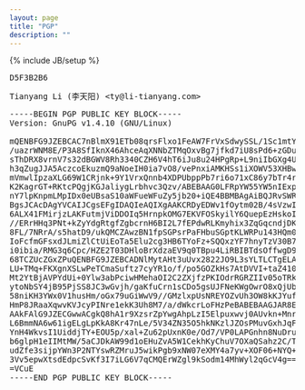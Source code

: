```yaml
---
layout: page
title: "PGP"
description: ""
---
```

{% include JB/setup %}

<pre>
D5F3B2B6
</pre>

<pre>
Tianyang Li (李天阳) &lt;ty@li-tianyang.com&gt;
</pre>

<pre>
-----BEGIN PGP PUBLIC KEY BLOCK-----
Version: GnuPG v1.4.10 (GNU/Linux)

mQENBFG9JZEBCAC7nBlmX91ETb08qrsFlxo1FeAW7FrVxSdwySSL/1Sc1mtYtMYA
/uazrWNM8E/P3A8SfIknX46AhceAqXNNbZTMqOxvBg7jfkd7iU8sPd6+zGDur1yz
sThDRX8vrnV7s32dBGWV8Rh3340CZH6V4hT6iJu8u24HPgRp+L9niIbGXg4UkXr4
h3qZugJJA5AczcoEkuzmQ9aNoeIH0ia7vO8/vePnxiAMKHSs1iXOWV53XHBwQRac
mVmwlIpzaXLG69W1CRjnk+9Y1VrxQnnb4XDPUbppPb7ri6o71xC86y7bTr4rYl/X
K2KagrGT+RKtcPQgjKGJaliygLrbhvc3Qzv/ABEBAAG0LFRpYW55YW5nIExpICjm
nY7lpKnpmLMpIDx0eUBsaS10aWFueWFuZy5jb20+iQE4BBMBAgAiBQJRvSWRAhsD
BgsJCAcDAgYVCAIJCgsEFgIDAQIeAQIXgAAKCRDyEDWv1fOytm02B/4sVzwIE/id
6ALX41FMirjzLAKFutmjViDDOIq5HrnpkOMG7EKVFOSkyilY6QuepEzHskoIJGAN
//ERrHHq3PNt+kZyYdgRtgfZgbcrnH6BI2L7fEPdwRLKmyhix3ZqGqcndjDK8f/b
8FL/7NRrA/s5hatD9/ukQMCZAwzBN1fpSGPsrPaFHbuSGptKLWRPu143HQm0IMI4
IoFcfmGFsxdJLmiZlCtUiEoTa5Elu2cg3HB6TYoFz+SQQxzYF7hnyTzV30B73nla
i0ibia/RMG3q6Cpc/HZE2T03DHloBrXdzaEV9q0TBpu4LiRBIBTdsOffwgD9k8L8
68TCZUcZGxZPuQENBFG9JZEBCADNlMytAHt3uUvx2822JO9L3sYLTLCTgELAJqUz
LU+TMq+FKXgnXSLwPeTCmaSuftz7cyYR1o/f/po5GOZkHs7AtDVVI+taZ410rJB/
Mt2YtBjAVPYdUi+0Ylw3abPciwHMehaOI2C2ZXjfzPKIOdrRGRZIIv05oTRkPAp6
ytoNbSY4jB95PjSS8JC3wGvjh/gaKfuCrn1sCDo5gsUJFNeKWgOwrO8xQjUbtLKa
58niKH3YWx0V1husHm/oGx79uGiWwV9//GMzlxpUsNREYOZvUh3OW8kKJYufni8p
HmP8JRaaXqwvKVJcyPINre1ekK3Uh8M7/a/dWkcrLoFHzPeBABEBAAGJAR8EGAEC
AAkFAlG9JZECGwwACgkQ8hA1r9XzsrZpYwgAhpLzI5Elpuxwvj0AUvkn+MnrWQVL
L6BmmNA6w61igELgLpKkA8Kr47nLe/5V34ZN35O5hkNKzlJZOsPMuvGxhJqFvPhL
YnH4WkvsI1UiddjTY+EOU5p/xal+Zu62pUxnK0e/Od7/VP0LAPGnhn8NuDrumYGU
b6glpH1eIIMtMW/5aCJDkAW99d1oEHuZvA5W1CekhKyChuV7OXaQSahz2C/THaqA
udZfe3sijpYWn3P2NTYswRZMruJ5wikPgb9xNW07eXMY4a7yv+XOF06+NYQ+apjg
3Vv5epwXtsdEdpcSvKf3I7iLG6V7qCMQErWZgl9kSodm14MhWyl2qGcV4g==
=VCuE
-----END PGP PUBLIC KEY BLOCK-----
</pre>
